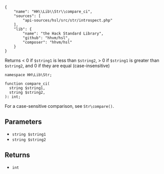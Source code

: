``` yamlmeta
{
    "name": "HH\\Lib\\Str\\compare_ci",
    "sources": [
        "api-sources/hsl/src/str/introspect.php"
    ],
    "lib": {
        "name": "the Hack Standard Library",
        "github": "hhvm/hsl",
        "composer": "hhvm/hsl"
    }
}
```




Returns < 0 if ` $string1 ` is less than `` $string2 ``, > 0 if ``` $string1 ``` is
greater than ```` $string2 ````, and 0 if they are equal (case-insensitive)




``` Hack
namespace HH\Lib\Str;

function compare_ci(
  string $string1,
  string $string2,
): int;
```




For a case-sensitive comparison, see ` Str\compare() `.




## Parameters




+ ` string $string1 `
+ ` string $string2 `




## Returns




* ` int `
<!-- HHAPIDOC -->
